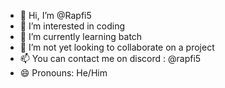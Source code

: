 - 👋 Hi, I’m @Rapfi5
- 👀 I’m interested in coding
- 🌱 I’m currently learning batch
- 💞️ I’m not yet looking to collaborate on a project
- 📫 You can contact me on discord : @rapfi5
- 😄 Pronouns: He/Him

<!---
Rapfi5/Rapfi5 is a ✨ special ✨ repository because its `README.md` (this file) appears on your GitHub profile.
You can click the Preview link to take a look at your changes.
--->
